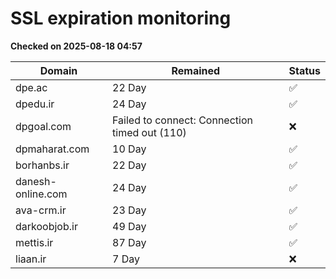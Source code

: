 # SSL expiration monitoring

**Checked on 2025-08-18 04:57**

| Domain | Remained | Status       |
|--------|----------|--------------|
| dpe.ac     | 22 Day   | ✅ |
| dpedu.ir     | 24 Day   | ✅ |
| dpgoal.com     | Failed to connect: Connection timed out (110)       | ❌ |
| dpmaharat.com     | 10 Day   | ✅ |
| borhanbs.ir     | 22 Day   | ✅ |
| danesh-online.com     | 24 Day   | ✅ |
| ava-crm.ir     | 23 Day   | ✅ |
| darkoobjob.ir     | 49 Day   | ✅ |
| mettis.ir     | 87 Day   | ✅ |
| liaan.ir     | 7 Day   | ❌ |
